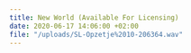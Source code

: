 ```yaml
---
title: New World (Available For Licensing)
date: 2020-06-17 14:06:00 +02:00
file: "/uploads/SL-Opzetje%2010-206364.wav"
---
```


